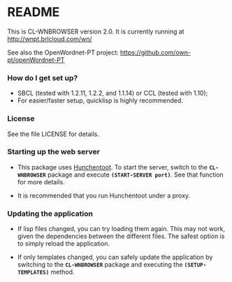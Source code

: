 # README #

This is CL-WNBROWSER version 2.0.  It is currently running at http://wnpt.brlcloud.com/wn/

See also the OpenWordnet-PT project: https://github.com/own-pt/openWordnet-PT

### How do I get set up? ###

* SBCL (tested with 1.2.11, 1.2.2, and 1.1.14) or CCL (tested with 1.10);
* For easier/faster setup, quicklisp is highly recommended.

### License ###

See the file LICENSE for details.

### Starting up the web server ###

* This package uses [Hunchentoot](http://weitz.de/hunchentoot/).  To
  start the server, switch to the **`CL-WNBROWSER`** package and execute
  **`(START-SERVER port)`**.  See that function for more details.

* It is recommended that you run Hunchentoot under a proxy.

### Updating the application ###

* If lisp files changed, you can try loading them again.  This may not
  work, given the dependencies between the different files.  The
  safest option is to simply reload the application.

* If only templates changed, you can safely update the application by
  switching to the **`CL-WNBROWSER`** package and executing the
  **`(SETUP-TEMPLATES)`** method.
